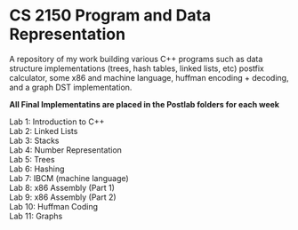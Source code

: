 # CS 2150 Program and Data Representation
A repository of my work building various C++ programs such as data structure implementations (trees, hash tables, linked lists, etc) postfix calculator, some x86 and machine language, huffman encoding + decoding, and a graph DST implementation.

**All Final Implementatins are placed in the Postlab folders for each week**

Lab 1: Introduction to C++  
Lab 2: Linked Lists  
Lab 3: Stacks  
Lab 4: Number Representation  
Lab 5: Trees  
Lab 6: Hashing  
Lab 7: IBCM (machine language)  
Lab 8: x86 Assembly (Part 1)  
Lab 9: x86 Assembly (Part 2)  
Lab 10: Huffman Coding  
Lab 11: Graphs  
